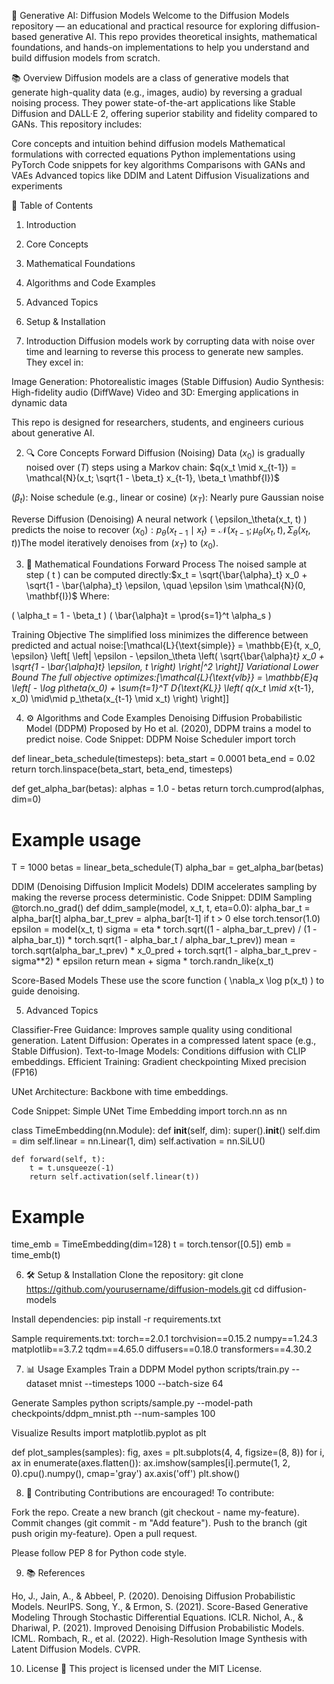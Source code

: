 🧪 Generative AI: Diffusion Models
Welcome to the Diffusion Models repository — an educational and practical resource for exploring diffusion-based generative AI. This repo provides theoretical insights, mathematical foundations, and hands-on implementations to help you understand and build diffusion models from scratch.

📚 Overview
Diffusion models are a class of generative models that generate high-quality data (e.g., images, audio) by reversing a gradual noising process. They power state-of-the-art applications like Stable Diffusion and DALL·E 2, offering superior stability and fidelity compared to GANs.
This repository includes:

Core concepts and intuition behind diffusion models
Mathematical formulations with corrected equations
Python implementations using PyTorch
Code snippets for key algorithms
Comparisons with GANs and VAEs
Advanced topics like DDIM and Latent Diffusion
Visualizations and experiments


📌 Table of Contents

1. Introduction
2. Core Concepts
3. Mathematical Foundations
4. Algorithms and Code Examples
5. Advanced Topics
6. Setup & Installation



1. Introduction
Diffusion models work by corrupting data with noise over time and learning to reverse this process to generate new samples. They excel in:

Image Generation: Photorealistic images (Stable Diffusion)
Audio Synthesis: High-fidelity audio (DiffWave)
Video and 3D: Emerging applications in dynamic data

This repo is designed for researchers, students, and engineers curious about generative AI.

2. 🔍 Core Concepts
Forward Diffusion (Noising)
Data $( x_0 )$ is gradually noised over $( T )$ steps using a Markov chain:
$q(x_t \mid x_{t-1}) = \mathcal{N}(x_t; \sqrt{1 - \beta_t} x_{t-1}, \beta_t \mathbf{I})$

$( \beta_t )$: Noise schedule (e.g., linear or cosine)
$( x_T )$: Nearly pure Gaussian noise

Reverse Diffusion (Denoising)
A neural network ( \epsilon_\theta(x_t, t) ) predicts the noise to recover $( x_0 ):p_\theta(x_{t-1} \mid x_t) = \mathcal{N}(x_{t-1}; \mu_\theta(x_t, t), \Sigma_\theta(x_t, t))$The model iteratively denoises from $( x_T )$ to $( x_0 )$.

3. 🧮 Mathematical Foundations
Forward Process
The noised sample at step ( t ) can be computed directly:$x_t = \sqrt{\bar{\alpha}_t} x_0 + \sqrt{1 - \bar{\alpha}_t} \epsilon, \quad \epsilon \sim \mathcal{N}(0, \mathbf{I})$ Where:

( \alpha_t = 1 - \beta_t )
( \bar{\alpha}t = \prod{s=1}^t \alpha_s )

Training Objective
The simplified loss minimizes the difference between predicted and actual noise:[\mathcal{L}{\text{simple}} = \mathbb{E}{t, x_0, \epsilon} \left[ \left| \epsilon - \epsilon_\theta \left( \sqrt{\bar{\alpha}_t} x_0 + \sqrt{1 - \bar{\alpha}_t} \epsilon, t \right) \right|^2 \right]]
Variational Lower Bound
The full objective optimizes:[\mathcal{L}{\text{vlb}} = \mathbb{E}q \left[ - \log p\theta(x_0) + \sum{t=1}^T D_{\text{KL}} \left( q(x_t \mid x_{t-1}, x_0) \mid\mid p_\theta(x_{t-1} \mid x_t) \right) \right]]

4. ⚙️ Algorithms and Code Examples
Denoising Diffusion Probabilistic Model (DDPM)
Proposed by Ho et al. (2020), DDPM trains a model to predict noise.
Code Snippet: DDPM Noise Scheduler
import torch

def linear_beta_schedule(timesteps):
    beta_start = 0.0001
    beta_end = 0.02
    return torch.linspace(beta_start, beta_end, timesteps)

def get_alpha_bar(betas):
    alphas = 1.0 - betas
    return torch.cumprod(alphas, dim=0)

# Example usage
T = 1000
betas = linear_beta_schedule(T)
alpha_bar = get_alpha_bar(betas)

DDIM (Denoising Diffusion Implicit Models)
DDIM accelerates sampling by making the reverse process deterministic.
Code Snippet: DDIM Sampling
@torch.no_grad()
def ddim_sample(model, x_t, t, eta=0.0):
    alpha_bar_t = alpha_bar[t]
    alpha_bar_t_prev = alpha_bar[t-1] if t > 0 else torch.tensor(1.0)
    epsilon = model(x_t, t)
    sigma = eta * torch.sqrt((1 - alpha_bar_t_prev) / (1 - alpha_bar_t)) * torch.sqrt(1 - alpha_bar_t / alpha_bar_t_prev))
    mean = torch.sqrt(alpha_bar_t_prev) * x_0_pred + torch.sqrt(1 - alpha_bar_t_prev - sigma**2) * epsilon
    return mean + sigma * torch.randn_like(x_t)

Score-Based Models
These use the score function ( \nabla_x \log p(x_t) ) to guide denoising.

5. Advanced Topics

Classifier-Free Guidance: Improves sample quality using conditional generation.
Latent Diffusion: Operates in a compressed latent space (e.g., Stable Diffusion).
Text-to-Image Models: Conditions diffusion with CLIP embeddings.
Efficient Training:
Gradient checkpointing
Mixed precision (FP16)


UNet Architecture: Backbone with time embeddings.

Code Snippet: Simple UNet Time Embedding
import torch.nn as nn

class TimeEmbedding(nn.Module):
    def __init__(self, dim):
        super().__init__()
        self.dim = dim
        self.linear = nn.Linear(1, dim)
        self.activation = nn.SiLU()

    def forward(self, t):
        t = t.unsqueeze(-1)
        return self.activation(self.linear(t))

# Example
time_emb = TimeEmbedding(dim=128)
t = torch.tensor([0.5])
emb = time_emb(t)


6. 🛠️ Setup & Installation
Clone the repository:
git clone https://github.com/yourusername/diffusion-models.git
cd diffusion-models

Install dependencies:
pip install -r requirements.txt

Sample requirements.txt:
torch==2.0.1
torchvision==0.15.2
numpy==1.24.3
matplotlib==3.7.2
tqdm==4.65.0
diffusers==0.18.0
transformers==4.30.2


7. 📊 Usage Examples
Train a DDPM Model
python scripts/train.py --dataset mnist --timesteps 1000 --batch-size 64

Generate Samples
python scripts/sample.py --model-path checkpoints/ddpm_mnist.pth --num-samples 100

Visualize Results
import matplotlib.pyplot as plt

def plot_samples(samples):
    fig, axes = plt.subplots(4, 4, figsize=(8, 8))
    for i, ax in enumerate(axes.flatten()):
        ax.imshow(samples[i].permute(1, 2, 0).cpu().numpy(), cmap='gray')
        ax.axis('off')
    plt.show()


8. 🤝 Contributing
Contributions are encouraged! To contribute:

Fork the repo.
Create a new branch (git checkout - name my-feature).
Commit changes (git commit - m "Add feature").
Push to the branch (git push origin my-feature).
Open a pull request.

Please follow PEP 8 for Python code style.

9. 📚 References

Ho, J., Jain, A., & Abbeel, P. (2020). Denoising Diffusion Probabilistic Models. NeurIPS.
Song, Y., & Ermon, S. (2021). Score-Based Generative Modeling Through Stochastic Differential Equations. ICLR.
Nichol, A., & Dhariwal, P. (2021). Improved Denoising Diffusion Probabilistic Models. ICML.
Rombach, R., et al. (2022). High-Resolution Image Synthesis with Latent Diffusion Models. CVPR.


10. License 📜
This project is licensed under the MIT License.
